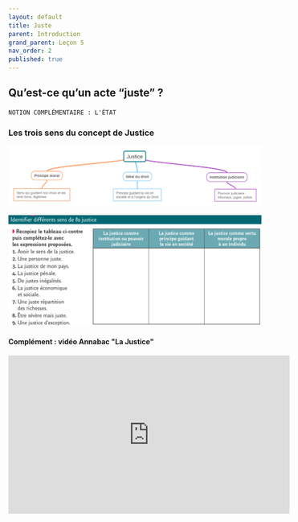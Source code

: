 ```yaml
---
layout: default
title: Juste
parent: Introduction
grand_parent: Leçon 5
nav_order: 2
published: true
---
```


## Qu’est-ce qu’un acte “juste” ?

```
NOTION COMPLÉMENTAIRE : L'ÉTAT
```

### Les trois sens du concept de Justice


<a href="../../assets/img/justice-3-sens.png" target="_blank"><img src="../../assets/img/justice-3-sens.png" style="zoom:100%;" /></a> 



<a href="../../assets/img/exoL41.png" target="_blank"><img src="../../assets/img/exoL41.png" style="zoom:1OO%;" /></a> 

#### Complément : vidéo Annabac "La Justice"

<iframe width="560" height="315" src="https://www.youtube.com/embed/oBnaI_LTt7Q?si=I2CJTwAVuK5mlqIV" title="YouTube video player" frameborder="0" allow="accelerometer; autoplay; clipboard-write; encrypted-media; gyroscope; picture-in-picture; web-share" referrerpolicy="strict-origin-when-cross-origin" allowfullscreen></iframe>